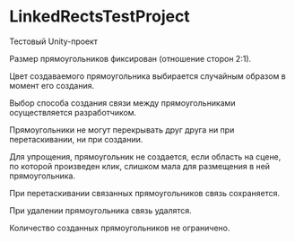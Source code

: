 # LinkedRectsTestProject
Тестовый Unity-проект

Размер прямоугольников фиксирован (отношение сторон 2:1).

Цвет создаваемого прямоугольника выбирается случайным образом в момент его создания.

Выбор способа создания связи между прямоугольниками осуществляется разработчиком.

Прямоугольники не могут перекрывать друг друга ни при перетаскивании, ни при создании.

Для упрощения, прямоугольник не создается, если область на сцене, по которой произведен клик, слишком мала для размещения в ней прямоугольника.

При перетаскивании связанных прямоугольников связь сохраняется.

При удалении прямоугольника связь удалятся.

Количество созданных прямоугольников не ограничено.
